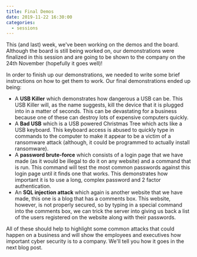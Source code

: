 ```yaml
---
title: Final Demos
date: 2019-11-22 16:30:00
categories:
  - sessions
---
```

This (and last) week, we've been working on the demos and the board. Although the board is still being worked on, our demonstrations were finalized in this session and are going to be shown to the company on the 24th November (hopefully it goes well)!

In order to finish up our demonstrations, we needed to write some brief instructions on how to get them to work. Our final demonstrations ended up being:

- A **USB Killer** which demonstrates how dangerous a USB can be. This USB Killer will, as the name suggests, kill the device that it is plugged into in a matter of seconds. This can be devastating for a business because one of these can destroy lots of expensive computers quickly.
- A **Bad USB** which is a USB powered Christmas Tree which acts like a USB keyboard. This keyboard access is abused to quickly type in commands to the computer to make it appear to be a victim of a ransomware attack (although, it could be programmed to actually install ransomware).
- A **password brute-force** which consists of a login page that we have made (as it would be illegal to do it on any website) and a command that is run. This command will test the most common passwords against this login page until it finds one that works. This demonstrates how important it is to use a long, complex password and 2 factor authentication.
- An **SQL injection attack** which again is another website that we have made, this one is a blog that has a comments box. This website, however, is not properly secured, so by typing in a special command into the comments box, we can trick the server into giving us back a list of the users registered on the website along with their passwords.

All of these should help to highlight some common attacks that could happen on a business and will show the employees and executives how important cyber security is to a company. We'll tell you how it goes in the next blog post.